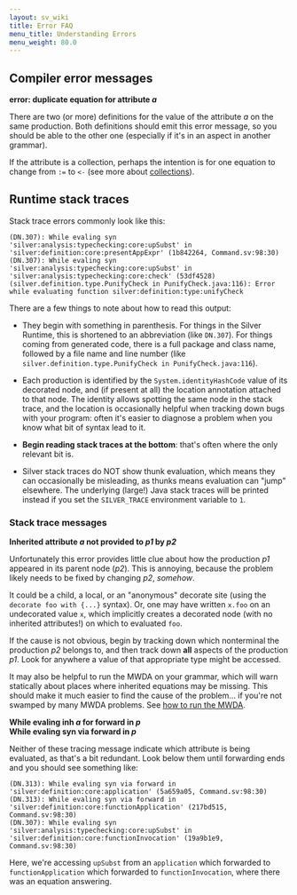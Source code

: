 ```yaml
---
layout: sv_wiki
title: Error FAQ
menu_title: Understanding Errors
menu_weight: 80.0
---
```


## Compiler error messages

**error: duplicate equation for attribute _a_**

There are two (or more) definitions for the value of the attribute _a_ on the same production.
Both definitions should emit this error message, so you should be able to the other one (especially if it's in an aspect in another grammar).

If the attribute is a collection, perhaps the intention is for one equation to change from `:=` to `<-` (see more about [collections](/silver/concept/collections)).


## Runtime stack traces


Stack trace errors commonly look like this:

```
(DN.307): While evaling syn 'silver:analysis:typechecking:core:upSubst' in 'silver:definition:core:presentAppExpr' (1b842264, Command.sv:98:30)
(DN.307): While evaling syn 'silver:analysis:typechecking:core:upSubst' in 'silver:analysis:typechecking:core:check' (53df4528)
(silver.definition.type.PunifyCheck in PunifyCheck.java:116): Error while evaluating function silver:definition:type:unifyCheck
```

There are a few things to note about how to read this output:

* They begin with something in parenthesis.
For things in the Silver Runtime, this is shortened to an abbreviation (like `DN.307`).
For things coming from generated code, there is a full package and class name, followed by a file name and line number (like `silver.definition.type.PunifyCheck in PunifyCheck.java:116`).

* Each production is identified by the `System.identityHashCode` value of its decorated node, and (if present at all) the location annotation attached to that node.
The identity allows spotting the same node in the stack trace, and the location is occasionally helpful when tracking down bugs with your program: often it's easier to diagnose a problem when you know what bit of syntax lead to it.

* **Begin reading stack traces at the bottom**: that's often where the only relevant bit is.

* Silver stack traces do NOT show thunk evaluation, which means they can occasionally be misleading, as thunks means evaluation can "jump" elsewhere.
The underlying (large!) Java stack traces will be printed instead if you set the `SILVER_TRACE` environment variable to `1`.


### Stack trace messages


**Inherited attribute _a_ not provided to _p1_ by _p2_**

Unfortunately this error provides little clue about how the production _p1_ appeared in its parent node (_p2_).
This is annoying, because the problem likely needs to be fixed by changing _p2_, _somehow_.

It could be a child, a local, or an "anonymous" decorate site (using the `decorate foo with {...}` syntax).
Or, one may have written `x.foo` on an undecorated value `x`, which implicitly creates a decorated node (with no inherited attributes!) on which to evaluated `foo`.

If the cause is not obvious, begin by tracking down which nonterminal the production _p2_ belongs to, and then track down **all** aspects of the production _p1_.
Look for anywhere a value of that appropriate type might be accessed.

It may also be helpful to run the MWDA on your grammar, which will warn statically about places where inherited equations may be missing.
This should make it much easier to find the cause of the problem... if you're not swamped by many MWDA problems.
See [how to run the MWDA](/silver/concepts/modular-well-definedness/).


**While evaling inh _a_ for forward in _p_**  
**While evaling syn via forward in _p_**

Neither of these tracing message indicate which attribute is being evaluated, as that's a bit redundant.
Look below them until forwarding ends and you should see something like:

```
(DN.313): While evaling syn via forward in 'silver:definition:core:application' (5a659a05, Command.sv:98:30)
(DN.313): While evaling syn via forward in 'silver:definition:core:functionApplication' (217bd515, Command.sv:98:30)
(DN.307): While evaling syn 'silver:analysis:typechecking:core:upSubst' in 'silver:definition:core:functionInvocation' (19a9b1e9, Command.sv:98:30)
```

Here, we're accessing `upSubst` from an `application` which forwarded to `functionApplication` which forwarded to `functionInvocation`, where there was an equation answering.


